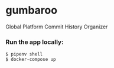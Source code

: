 # gumbaroo
Global Platform Commit History Organizer

### Run the app locally:
```
$ pipenv shell
$ docker-compose up
```
